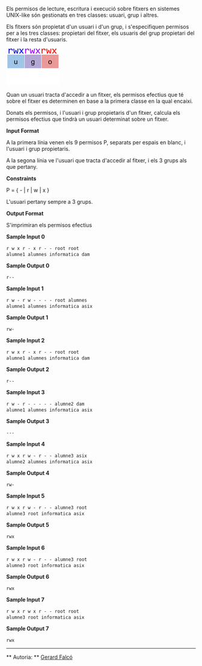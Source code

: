 Els permisos de lecture, escritura i execució sobre fitxers en sistemes
UNIX-like són gestionats en tres classes: usuari, grup i altres.

Els fitxers són propietat d'un usuari i d'un grup, i s'especifiquen
permisos per a les tres classes: propietari del fitxer, els usuaris del
grup propietari del fitxer i la resta d'usuaris.

![image](1557229688-38d8ac6b2b-permissions3.png)

Quan un usuari tracta d'accedir a un fitxer, els permisos efectius que
té sobre el fitxer es determinen en base a la primera classe en la qual
encaixi.

Donats els permisos, i l'usuari i grup propietaris d'un fitxer, calcula
els permisos efectius que tindrà un usuari determinat sobre un fitxer.

**Input Format**

A la primera línia venen els 9 permisos P, separats per espais en blanc,
i l'usuari i grup propietaris.

A la segona línia ve l'usuari que tracta d'accedir al fitxer, i els 3
grups als que pertany.

**Constraints**

P = { - | r | w | x }

L'usuari pertany sempre a 3 grups.

**Output Format**

S'imprimiran els permisos efectius

**Sample Input 0**

    r w x r - x r - - root root
    alumne1 alumnes informatica dam

**Sample Output 0**

    r--

**Sample Input 1**

    r w - r w - - - - root alumnes
    alumne1 alumnes informatica asix

**Sample Output 1**

    rw-

**Sample Input 2**

    r w x r - x r - - root root
    alumne1 alumnes informatica dam

**Sample Output 2**

    r--

**Sample Input 3**

    r w - r - - - - - alumne2 dam
    alumne1 alumnes informatica asix

**Sample Output 3**

    ---

**Sample Input 4**

    r w x r w - r - - alumne3 asix
    alumne2 alumnes informatica asix

**Sample Output 4**

    rw-

**Sample Input 5**

    r w x r w - r - - alumne3 root
    alumne3 root informatica asix

**Sample Output 5**

    rwx

**Sample Input 6**

    r w x r w - r - - alumne3 root
    alumne3 root informatica asix

**Sample Output 6**

    rwx

**Sample Input 7**

    r w x r w x r - - root root
    alumne3 root informatica asix

**Sample Output 7**

    rwx

----------

** Autoria: **
[Gerard Falcó](https://github.com/gerardfp)
